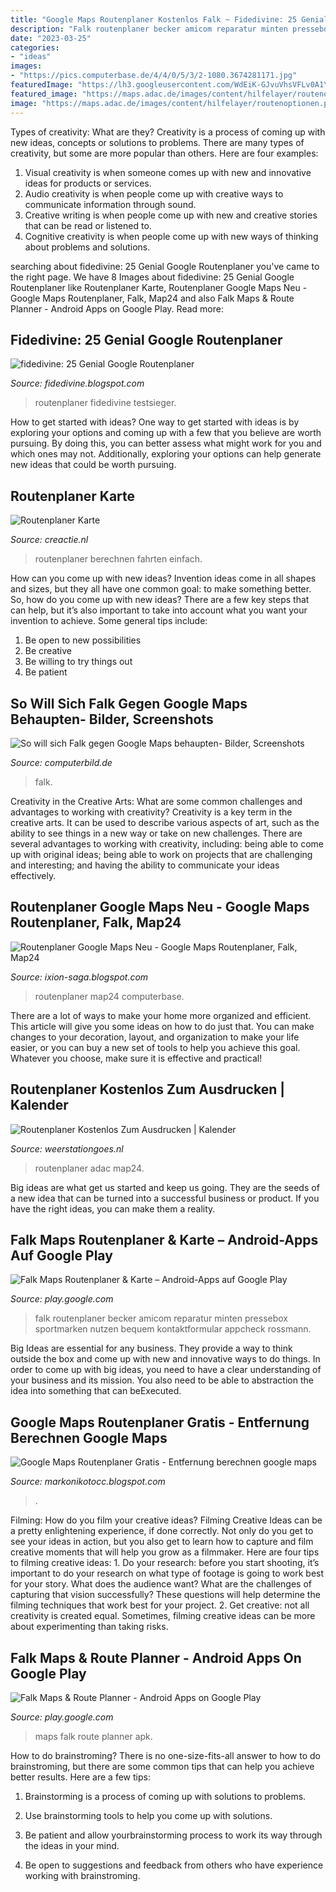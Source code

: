 ```yaml
---
title: "Google Maps Routenplaner Kostenlos Falk ~ Fidedivine: 25 Genial Google Routenplaner"
description: "Falk routenplaner becker amicom reparatur minten pressebox sportmarken nutzen bequem kontaktformular appcheck rossmann"
date: "2023-03-25"
categories:
- "ideas"
images:
- "https://pics.computerbase.de/4/4/0/5/3/2-1080.3674281171.jpg"
featuredImage: "https://lh3.googleusercontent.com/WdEiK-GJvuVhsVFLv0A1YLnQKCXC7nzeVh1AZ0M5dwBDyol6WDwYj7EIhdFP1fvhDw=h900"
featured_image: "https://maps.adac.de/images/content/hilfelayer/routenoptionen.png"
image: "https://maps.adac.de/images/content/hilfelayer/routenoptionen.png"
---
```



Types of creativity: What are they?
Creativity is a process of coming up with new ideas, concepts or solutions to problems. There are many types of creativity, but some are more popular than others. Here are four examples: 
1. Visual creativity is when someone comes up with new and innovative ideas for products or services.
2. Audio creativity is when people come up with creative ways to communicate information through sound.
3. Creative writing is when people come up with new and creative stories that can be read or listened to.
4. Cognitive creativity is when people come up with new ways of thinking about problems and solutions.

	

		
searching about fidedivine: 25 Genial Google Routenplaner you've came to the right page. We have 8 Images about fidedivine: 25 Genial Google Routenplaner like Routenplaner Karte, Routenplaner Google Maps Neu - Google Maps Routenplaner, Falk, Map24 and also Falk Maps &amp; Route Planner - Android Apps on Google Play. Read more:
		
    
## Fidedivine: 25 Genial Google Routenplaner

<img loading=lazy src="https://www.welt.de/img/wirtschaft/webwelt/mobile109610777/8817931367-coriginal-w1024/zgbdc5-66w6kocbili1734ieo05-original-png.jpg" onerror="this.onerror=null;this.src='https://tse1.mm.bing.net/th?id=OIP.qKFlUmLxQhkpVq-_fRpEnAHaEu&amp;pid=15.1';" alt="fidedivine: 25 Genial Google Routenplaner">

_Source: fidedivine.blogspot.com_

>routenplaner fidedivine testsieger. 

	

How to get started with ideas?
One way to get started with ideas is by exploring your options and coming up with a few that you believe are worth pursuing. By doing this, you can better assess what might work for you and which ones may not. Additionally, exploring your options can help generate new ideas that could be worth pursuing.

    
## Routenplaner Karte

<img loading=lazy src="https://www.it-times.de/resources/dam/asset/15366/ittimes_news_detail_large.jpg" onerror="this.onerror=null;this.src='https://tse4.mm.bing.net/th?id=OIP.Q9mrO10JcKhqjgcEkY0G9wHaDt&amp;pid=15.1';" alt="Routenplaner Karte">

_Source: creactie.nl_

>routenplaner berechnen fahrten einfach. 

	

How can you come up with new ideas?
Invention ideas come in all shapes and sizes, but they all have one common goal: to make something better. So, how do you come up with new ideas? There are a few key steps that can help, but it’s also important to take into account what you want your invention to achieve. Some general tips include: 
1. Be open to new possibilities 
2. Be creative 
3. Be willing to try things out 
4. Be patient 

    
## So Will Sich Falk Gegen Google Maps Behaupten- Bilder, Screenshots

<img loading=lazy src="http://i.computer-bild.de/imgs/5/6/5/3/2/5/3/oePNV-Karte-im-Falk-Portal-1024x576-fdbffb25d4116e08.jpg" onerror="this.onerror=null;this.src='https://tse4.mm.bing.net/th?id=OIP._b_7JdQRbghLIFK5vXadewHaEK&amp;pid=15.1';" alt="So will sich Falk gegen Google Maps behaupten- Bilder, Screenshots">

_Source: computerbild.de_

>falk. 

	

Creativity in the Creative Arts: What are some common challenges and advantages to working with creativity?
Creativity is a key term in the creative arts. It can be used to describe various aspects of art, such as the ability to see things in a new way or take on new challenges. There are several advantages to working with creativity, including: being able to come up with original ideas; being able to work on projects that are challenging and interesting; and having the ability to communicate your ideas effectively.

    
## Routenplaner Google Maps Neu - Google Maps Routenplaner, Falk, Map24

<img loading=lazy src="https://pics.computerbase.de/4/4/0/5/3/2-1080.3674281171.jpg" onerror="this.onerror=null;this.src='https://tse2.mm.bing.net/th?id=OIP.msdaHI9HZAOTOgudkA017gHaDV&amp;pid=15.1';" alt="Routenplaner Google Maps Neu - Google Maps Routenplaner, Falk, Map24">

_Source: ixion-saga.blogspot.com_

>routenplaner map24 computerbase. 

	

There are a lot of ways to make your home more organized and efficient. This article will give you some ideas on how to do just that. You can make changes to your decoration, layout, and organization to make your life easier, or you can buy a new set of tools to help you achieve this goal. Whatever you choose, make sure it is effective and practical!

    
## Routenplaner Kostenlos Zum Ausdrucken | Kalender

<img loading=lazy src="https://maps.adac.de/images/content/hilfelayer/routenoptionen.png" onerror="this.onerror=null;this.src='https://tse4.mm.bing.net/th?id=OIP.Yx9W4Ql8oNfQX988C-HpagAAAA&amp;pid=15.1';" alt="Routenplaner Kostenlos Zum Ausdrucken | Kalender">

_Source: weerstationgoes.nl_

>routenplaner adac map24. 

	

Big ideas are what get us started and keep us going. They are the seeds of a new idea that can be turned into a successful business or product. If you have the right ideas, you can make them a reality.

    
## Falk Maps Routenplaner &amp; Karte – Android-Apps Auf Google Play

<img loading=lazy src="https://lh5.ggpht.com/vPXgGkUasQSnvHQEmP-j60ezeR5xkbSj2JWp4ACb7zvUjiDO2FKnfHrRRv2MCmt64A=w300" onerror="this.onerror=null;this.src='https://tse2.mm.bing.net/th?id=OIP.pFP7UDulD7yvXP2_IY5PSAAAAA&amp;pid=15.1';" alt="Falk Maps Routenplaner &amp; Karte – Android-Apps auf Google Play">

_Source: play.google.com_

>falk routenplaner becker amicom reparatur minten pressebox sportmarken nutzen bequem kontaktformular appcheck rossmann. 

	

Big Ideas are essential for any business. They provide a way to think outside the box and come up with new and innovative ways to do things. In order to come up with big ideas, you need to have a clear understanding of your business and its mission. You also need to be able to abstraction the idea into something that can beExecuted.

    
## Google Maps Routenplaner Gratis - Entfernung Berechnen Google Maps

<img loading=lazy src="http://ht.mobile9.com/download/wmpreview/443/1286624786-2.gif" onerror="this.onerror=null;this.src='https://tse2.mm.bing.net/th?id=OIP.m1551ajwGLDPPfHBYuXegAHaGk&amp;pid=15.1';" alt="Google Maps Routenplaner Gratis - Entfernung berechnen google maps">

_Source: markonikotocc.blogspot.com_

>. 

	

Filming: How do you film your creative ideas?
Filming Creative Ideas can be a pretty enlightening experience, if done correctly. Not only do you get to see your ideas in action, but you also get to learn how to capture and film creative moments that will help you grow as a filmmaker. Here are four tips to filming creative ideas: 1. Do your research: before you start shooting, it’s important to do your research on what type of footage is going to work best for your story. What does the audience want? What are the challenges of capturing that vision successfully? These questions will help determine the filming techniques that work best for your project. 2. Get creative: not all creativity is created equal. Sometimes, filming creative ideas can be more about experimenting than taking risks.

    
## Falk Maps &amp; Route Planner - Android Apps On Google Play

<img loading=lazy src="https://lh3.googleusercontent.com/WdEiK-GJvuVhsVFLv0A1YLnQKCXC7nzeVh1AZ0M5dwBDyol6WDwYj7EIhdFP1fvhDw=h900" onerror="this.onerror=null;this.src='https://tse4.mm.bing.net/th?id=OIP.-IMUrJwvJA23Ms9u7h1VXgHaEo&amp;pid=15.1';" alt="Falk Maps &amp; Route Planner - Android Apps on Google Play">

_Source: play.google.com_

>maps falk route planner apk. 

	

How to do brainstroming?
There is no one-size-fits-all answer to how to do brainstroming, but there are some common tips that can help you achieve better results. Here are a few tips:
1. Brainstorming is a process of coming up with solutions to problems.

2. Use brainstorming tools to help you come up with solutions.

3. Be patient and allow yourbrainstorming process to work its way through the ideas in your mind.

4. Be open to suggestions and feedback from others who have experience working with brainstroming.

